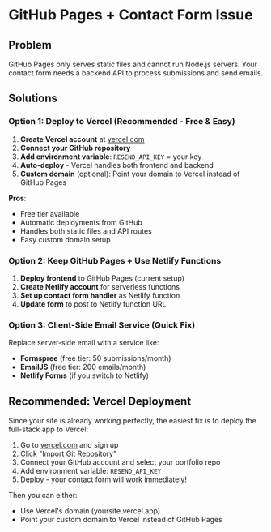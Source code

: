 # GitHub Pages + Contact Form Issue

## Problem
GitHub Pages only serves static files and cannot run Node.js servers. Your contact form needs a backend API to process submissions and send emails.

## Solutions

### Option 1: Deploy to Vercel (Recommended - Free & Easy)
1. **Create Vercel account** at [vercel.com](https://vercel.com)
2. **Connect your GitHub repository**
3. **Add environment variable**: `RESEND_API_KEY` = your key
4. **Auto-deploy** - Vercel handles both frontend and backend
5. **Custom domain** (optional): Point your domain to Vercel instead of GitHub Pages

**Pros**: 
- Free tier available
- Automatic deployments from GitHub
- Handles both static files and API routes
- Easy custom domain setup

### Option 2: Keep GitHub Pages + Use Netlify Functions
1. **Deploy frontend** to GitHub Pages (current setup)
2. **Create Netlify account** for serverless functions
3. **Set up contact form handler** as Netlify function
4. **Update form** to post to Netlify function URL

### Option 3: Client-Side Email Service (Quick Fix)
Replace server-side email with a service like:
- **Formspree** (free tier: 50 submissions/month)
- **EmailJS** (free tier: 200 emails/month)  
- **Netlify Forms** (if you switch to Netlify)

## Recommended: Vercel Deployment

Since your site is already working perfectly, the easiest fix is to deploy the full-stack app to Vercel:

1. Go to [vercel.com](https://vercel.com) and sign up
2. Click "Import Git Repository"
3. Connect your GitHub account and select your portfolio repo
4. Add environment variable: `RESEND_API_KEY`
5. Deploy - your contact form will work immediately!

Then you can either:
- Use Vercel's domain (yoursite.vercel.app)
- Point your custom domain to Vercel instead of GitHub Pages